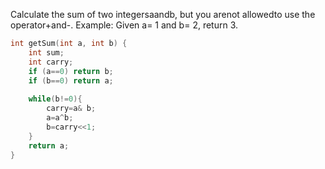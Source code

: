 


Calculate  the sum of two integersaandb, but you arenot allowedto use the operator+and-.
Example:
Given a= 1 and b= 2, return 3.


```c
int getSum(int a, int b) {
    int sum; 
    int carry;
    if (a==0) return b;
    if (b==0) return a;
    
    while(b!=0){    
        carry=a& b;
        a=a^b;
        b=carry<<1;
    }
    return a;
}
```
